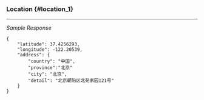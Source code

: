 ### Location {#location_1}

---

_Sample Response_

```
{
    "latitude": 37.4256293,
    "longitude": -122.20539,
    "address": {
        "country": "中国",        
        "province":"北京"
        "city": "北京",
        "detail": "北京朝阳区北苑家园121号"
    }
}
```



